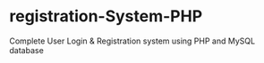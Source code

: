 # registration-System-PHP
Complete User Login &amp; Registration system using PHP and MySQL database
